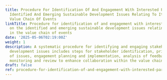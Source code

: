 ```yaml
---
title: Procedure For Identification Of And Engagement With Interested Parties On The
  Identified And Emerging Sustainable Development Issues Relating To Its Role In The
  Value Chain Of Events
linkTitle: Procedure for identification of and engagement with interested parties
  on the identified and emerging sustainable development issues relating to its role
  in the value chain of events
date: '2025-05-06T02:19:00Z'
weight: 1
description: A systematic procedure for identifying and engaging stakeholders on sustainable
  development issues includes steps for stakeholder identification, prioritization
  of issues, engagement planning and implementation, analysis of feedback, and ongoing
  monitoring and review to enhance collaboration within the value chain.
draft: false
ref: procedure-for-identification-of-and-engagement-with-interested-parties-on-the-identified-and-emerging-sustainable-development-issues-relating-to-its-role-in-the-value-chain-of-events
---
```


